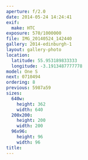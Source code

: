 ```yaml
---
aperture: f/2.0
date: 2014-05-24 14:24:41
exif:
  make: HTC
exposure: 570/1000000
file: IMG_20140524_142440
gallery: 2014-edinburgh-1
layout: gallery-photo
location:
  latitude: 55.953189833333
  longitude: -3.1913487777778
model: One S
next: 0710494
ordering: 8
previous: 5987a59
sizes:
  640w:
    height: 362
    width: 640
  200x200:
    height: 200
    width: 200
  96x96:
    height: 96
    width: 96
title: 
---
```

